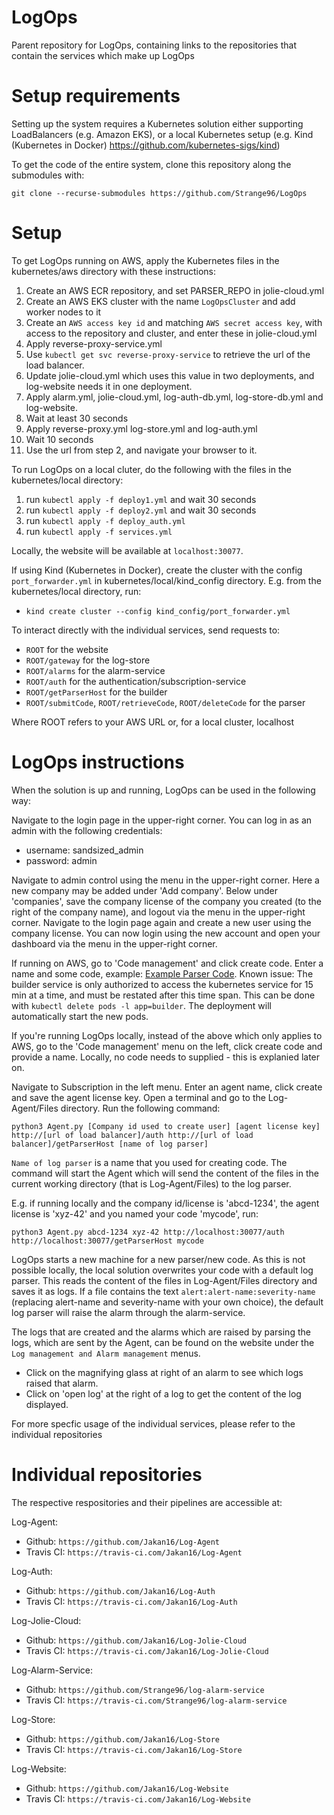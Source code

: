 # LogOps
Parent repository for LogOps, containing links to the repositories that contain the services which make up LogOps

# Setup requirements
Setting up the system requires a Kubernetes solution either supporting LoadBalancers (e.g. Amazon EKS), or a local Kubernetes setup (e.g. Kind (Kubernetes in Docker) https://github.com/kubernetes-sigs/kind)

To get the code of the entire system, clone this repository along the submodules with:

 `git clone --recurse-submodules https://github.com/Strange96/LogOps`

# Setup
To get LogOps running on AWS, apply the Kubernetes files in the kubernetes/aws directory with these instructions:

1. Create an AWS ECR repository, and set PARSER_REPO in jolie-cloud.yml
2. Create an AWS EKS cluster with the name `LogOpsCluster` and add worker nodes to it
3. Create an `AWS access key id` and matching `AWS secret access key`, with access to the repository and cluster, and enter these in jolie-cloud.yml
4. Apply reverse-proxy-service.yml
5. Use `kubectl get svc reverse-proxy-service` to retrieve the url of the load balancer.
6. Update jolie-cloud.yml which uses this value in two deployments, and log-website needs it in one deployment.
7. Apply alarm.yml, jolie-cloud.yml, log-auth-db.yml, log-store-db.yml and log-website.
8. Wait at least 30 seconds
9. Apply reverse-proxy.yml log-store.yml and log-auth.yml
10. Wait 10 seconds
11. Use the url from step 2, and navigate your browser to it.

To run LogOps on a local cluter, do the following with the files in the kubernetes/local directory:

1. run `kubectl apply -f deploy1.yml` and wait 30 seconds 
2. run `kubectl apply -f deploy2.yml` and wait 30 seconds
3. run `kubectl apply -f deploy_auth.yml`
4. run `kubectl apply -f services.yml`

Locally, the website will be available at `localhost:30077`. 

If using Kind (Kubernetes in Docker), create the cluster with the config `port_forwarder.yml` in kubernetes/local/kind_config directory. E.g. from the kubernetes/local directory, run: 
* `kind create cluster --config kind_config/port_forwarder.yml` 

To interact directly with the individual services, send requests to:
* `ROOT` for the website
* `ROOT/gateway` for the log-store
* `ROOT/alarms` for the alarm-service
* `ROOT/auth` for the authentication/subscription-service
* `ROOT/getParserHost` for the builder
* `ROOT/submitCode`, `ROOT/retrieveCode`, `ROOT/deleteCode` for the parser

Where ROOT refers to your AWS URL or, for a local cluster, localhost

# LogOps instructions
When the solution is up and running, LogOps can be used in the following way:

Navigate to the login page in the upper-right corner. You can log in as an admin with the following credentials: 
* username: sandsized_admin 
* password: admin

Navigate to admin control using the menu in the upper-right corner. Here a new company may be added under 'Add company'. Below under 'companies', save the company license of the company you created (to the right of the company name), and logout via the menu in the upper-right corner. Navigate to the login page again and create a new user using the company license. You can now login using the new account and open your dashboard via the menu in the upper-right corner.

If running on AWS, go to 'Code management' and click create code. Enter a name and some code, example: [Example Parser Code](https://github.com/Jakan16/Log-Jolie-Cloud/blob/master/builder/test/example_jolie_parser.ol). 
Known issue: The builder service is only authorized to access the kubernetes service for 15 min at a time, and must be restated after this time span. This can be done with `kubectl delete pods -l app=builder`. The deployment will automatically start the new pods.

If you're running LogOps locally, instead of the above which only applies to AWS, go to the 'Code management' menu on the left, click create code and provide a name. Locally, no code needs to supplied - this is explanied later on.

Navigate to Subscription in the left menu. Enter an agent name, click create and save the agent license key. Open a terminal and go to the Log-Agent/Files directory. Run the following command:

`python3 Agent.py [Company id used to create user] [agent license key] http://[url of load balancer]/auth http://[url of load balancer]/getParserHost [name of log parser]`

`Name of log parser` is a name that you used for creating code. The command will start the Agent which will send the content of the files in the current working directory (that is Log-Agent/Files) to the log parser.

E.g. if running locally and the company id/license is 'abcd-1234', the agent license is 'xyz-42' and you named your code 'mycode', run:

`python3 Agent.py abcd-1234 xyz-42 http://localhost:30077/auth http://localhost:30077/getParserHost mycode`

LogOps starts a new machine for a new parser/new code. As this is not possible locally, the local solution overwrites your code with a default log parser. This reads the content of the files in Log-Agent/Files directory and saves it as logs. If a file contains the text `alert:alert-name:severity-name` (replacing alert-name and severity-name with your own choice), the default log parser will raise the alarm through the alarm-service. 

The logs that are created and the alarms which are raised by parsing the logs, which are sent by the Agent, can be found on the website under the `Log management and Alarm management` menus. 
* Click on the magnifying glass at right of an alarm to see which logs raised that alarm.
* Click on 'open log' at the right of a log to get the content of the log displayed.

For more specfic usage of the individual services, please refer to the individual repositories

# Individual repositories
The respective respositories and their pipelines are accessible at:

Log-Agent:
* Github: `https://github.com/Jakan16/Log-Agent`
* Travis CI: `https://travis-ci.com/Jakan16/Log-Agent`

Log-Auth:
* Github: `https://github.com/Jakan16/Log-Auth`
* Travis CI: `https://travis-ci.com/Jakan16/Log-Auth`

Log-Jolie-Cloud:
* Github: `https://github.com/Jakan16/Log-Jolie-Cloud`
* Travis CI: `https://travis-ci.com/Jakan16/Log-Jolie-Cloud`

Log-Alarm-Service:
* Github: `https://github.com/Strange96/log-alarm-service`
* Travis CI: `https://travis-ci.com/Strange96/log-alarm-service`

Log-Store:
* Github: `https://github.com/Jakan16/Log-Store`
* Travis CI: `https://travis-ci.com/Jakan16/Log-Store`

Log-Website:
* Github: `https://github.com/Jakan16/Log-Website`
* Travis CI: `https://travis-ci.com/Jakan16/Log-Website`

